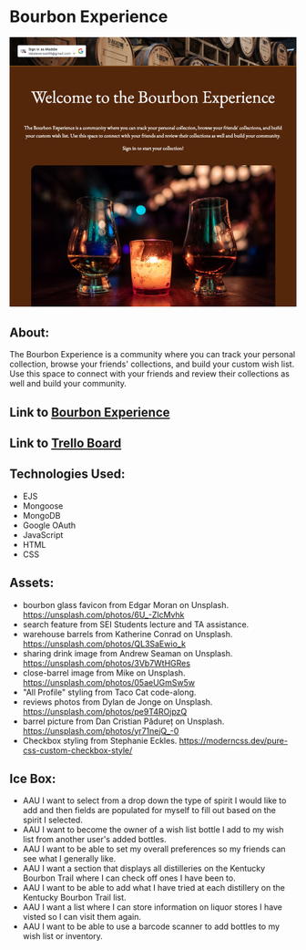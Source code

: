 # Bourbon Experience

![Bourbon Experience Cover Photo](./public/assets/READMEscreenshot.png)

## About:
The Bourbon Experience is a community where you can track your personal collection, browse your friends' collections, and build your custom wish list. Use this space to connect with your friends and review their collections as well and build your community.

## Link to [Bourbon Experience](https://bourbon-experience.fly.dev)
## Link to [Trello Board](https://trello.com/b/0d7aILLE/bourbon-experience)

## Technologies Used:
* EJS
* Mongoose
* MongoDB
* Google OAuth
* JavaScript
* HTML
* CSS

## Assets:
- bourbon glass favicon from Edgar Moran on Unsplash. https://unsplash.com/photos/6U_-ZlcMvhk
- search feature from SEI Students lecture and TA assistance.
- warehouse barrels from Katherine Conrad on Unsplash. https://unsplash.com/photos/QL3SaEwio_k
- sharing drink image from Andrew Seaman on Unsplash. https://unsplash.com/photos/3Vb7WtHGRes
- close-barrel image from Mike on Unsplash. https://unsplash.com/photos/05aeUGmSw5w
- "All Profile" styling from Taco Cat code-along.
- reviews photos from Dylan de Jonge on Unsplash. https://unsplash.com/photos/pe9T4ROjpzQ 
- barrel picture from Dan Cristian Pădureț on Unsplash. https://unsplash.com/photos/yr71nejQ_-0
- Checkbox styling from Stephanie Eckles. https://moderncss.dev/pure-css-custom-checkbox-style/ 


## Ice Box:
* AAU I want to select from a drop down the type of spirit I would like to add and then fields are populated for myself to fill out based on the spirit I selected.
* AAU I want to become the owner of a wish list bottle I add to my wish list from another user's added bottles.
* AAU I want to be able to set my overall preferences so my friends can see what I generally like.
* AAU I want a section that displays all distilleries on the Kentucky Bourbon Trail where I can check off ones I have been to.
* AAU I want to be able to add what I have tried at each distillery on the Kentucky Bourbon Trail list. 
* AAU I want a list where I can store information on liquor stores I have visted so I can visit them again.
* AAU I want to be able to use a barcode scanner to add bottles to my wish list or inventory.
